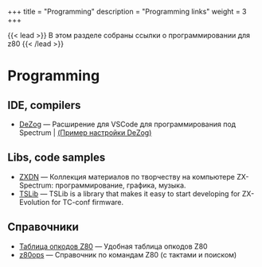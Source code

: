 +++
title = "Programming"
description = "Programming links"
weight = 3
+++

{{< lead >}}
В этом разделе собраны ссылки о программировании для z80
{{< /lead >}}

# Programming
## IDE, compilers
* [DeZog](https://github.com/maziac/DeZog) — Расширение для VSCode для программирования под Spectrum | [(Пример настройки DeZog)](https://github.com/maziac/z80-sample-program)

## Libs, code samples
* [ZXDN](http://alexanderk.ru/zxdn/) — Коллекция материалов по творчеству на компьютере ZX-Spectrum: программирование, графика, музыка.
* [TSLib](https://github.com/DeadlyKom/TSLib) — TSLib is a library that makes it easy to start developing for ZX-Evolution for TC-conf firmware.

## Справочники
* [Таблица опкодов Z80](https://clrhome.org/table/) — Удобная таблица опкодов Z80
* [z80ops](https://vtrd.in/z80ops.html) — Справочник по командам Z80 (с тактами и поиском)
